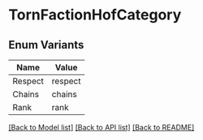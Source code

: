 # TornFactionHofCategory

## Enum Variants

| Name | Value |
|---- | -----|
| Respect | respect |
| Chains | chains |
| Rank | rank |


[[Back to Model list]](../README.md#documentation-for-models) [[Back to API list]](../README.md#documentation-for-api-endpoints) [[Back to README]](../README.md)


